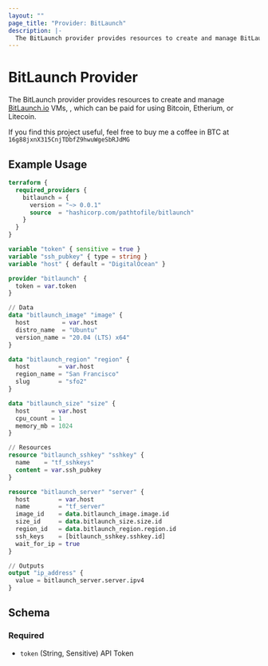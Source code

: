 ```yaml
---
layout: ""
page_title: "Provider: BitLaunch"
description: |-
  The BitLaunch provider provides resources to create and manage BitLaunch.io VMs.
---
```


# BitLaunch Provider

The BitLaunch provider provides resources to create and manage [BitLaunch.io](https://bitlaunch.io/) VMs,
, which can be paid for using Bitcoin, Etherium, or Litecoin.

If you find this project useful, feel free to buy me a coffee in BTC at `16g88jxnX315CnjTDbfZ9hwuWgeSbRJdMG`

## Example Usage

```terraform
terraform {
  required_providers {
    bitlaunch = {
      version = "~> 0.0.1"
      source  = "hashicorp.com/pathtofile/bitlaunch"
    }
  }
}

variable "token" { sensitive = true }
variable "ssh_pubkey" { type = string }
variable "host" { default = "DigitalOcean" }

provider "bitlaunch" {
  token = var.token
}

// Data
data "bitlaunch_image" "image" {
  host         = var.host
  distro_name  = "Ubuntu"
  version_name = "20.04 (LTS) x64"
}

data "bitlaunch_region" "region" {
  host        = var.host
  region_name = "San Francisco"
  slug        = "sfo2"
}

data "bitlaunch_size" "size" {
  host      = var.host
  cpu_count = 1
  memory_mb = 1024
}

// Resources
resource "bitlaunch_sshkey" "sshkey" {
  name    = "tf_sshkeys"
  content = var.ssh_pubkey
}

resource "bitlaunch_server" "server" {
  host        = var.host
  name        = "tf_server"
  image_id    = data.bitlaunch_image.image.id
  size_id     = data.bitlaunch_size.size.id
  region_id   = data.bitlaunch_region.region.id
  ssh_keys    = [bitlaunch_sshkey.sshkey.id]
  wait_for_ip = true
}

// Outputs
output "ip_address" {
  value = bitlaunch_server.server.ipv4
}
```

<!-- schema generated by tfplugindocs -->
## Schema

### Required

- `token` (String, Sensitive) API Token
